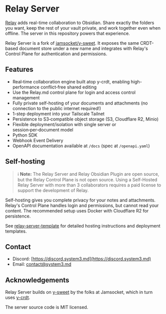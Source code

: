 # Relay Server

[Relay](https://relay.md) adds real-time collaboration to Obsidian. Share exactly the folders you want, keep the rest of your vault private, and work together even when offline. The server in this repository powers that experience.

Relay Server is a fork of [jamsocket/y-sweet](https://github.com/jamsocket/y-sweet). It exposes the same CRDT-based document store under a new name and integrates with Relay's Control Plane for authentication and permissions.

## Features

 - Real‑time collaboration engine built atop y-crdt, enabling high-performance conflict‑free shared editing
 - Use the Relay.md control plane for login and access control management
 - Fully private self-hosting of your documents and attachments (no connection to the public internet required!)
 - 1-step deployment into your Tailscale Tailnet
 - Persistence to S3‑compatible object storage (S3, Cloudflare R2, Minio)
 - Flexible deployment/isolation with single server or session‑per‑document model
 - Python SDK
 - Webhook Event Delivery
 - OpenAPI documentation available at `/docs` (spec at `/openapi.yaml`)


## Self-hosting

> :information_source: **Note:** The Relay Server and Relay Obsidian Plugin are open source, but the Relay Control Plane is not open source. Using a Self-Hosted Relay Server with more than 3 collaborators requires a paid license to support the development of Relay.


Self-hosting gives you complete privacy for your notes and attachments. Relay's Control Plane handles login and permissions, but cannot read your content. The recommended setup uses Docker with Cloudflare R2 for persistence.

See [relay-server-template](https://github.com/no-instructions/relay-server-template) for detailed hosting instructions and deployment templates.


## Contact

- Discord: [https://discord.system3.md](https://discord.system3.md)
- Email: contact@system3.md


## Acknowledgements

Relay Server builds on [y-sweet](https://github.com/jamsocket/y-sweet) by the folks at Jamsocket, which in turn uses [y-crdt](https://github.com/y-crdt/y-crdt).

The server source code is MIT licensed.
